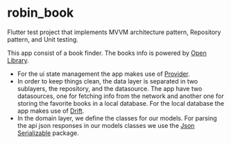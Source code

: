 # robin_book
Flutter test project that implements MVVM architecture pattern, Repository pattern, and Unit testing.

This app consist of a book finder. The books info is powered by [Open Library](https://openlibrary.org/developers/api/ "Open Library").
- For the ui state management the app makes use of [Provider](https://pub.dev/packages/provider "Provider").
- In order to keep things clean, the data layer is separated in two sublayers, the repository, and the datasource. The app have two datasources, one for fetching info from the network and another one for storing the favorite books in a local database. For the local database the app makes use of [Drift](https://pub.dev/packages/drift "Drift").
- In the domain layer, we define the classes for our models. For parsing the api json responses in our models classes we use the [Json Serializable](https://pub.dev/packages/json_serializable "Json Serializable") package.